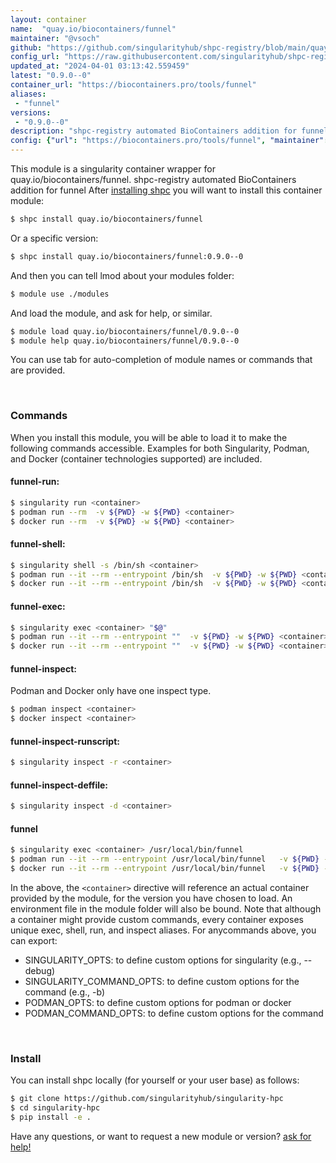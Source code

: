 ```yaml
---
layout: container
name:  "quay.io/biocontainers/funnel"
maintainer: "@vsoch"
github: "https://github.com/singularityhub/shpc-registry/blob/main/quay.io/biocontainers/funnel/container.yaml"
config_url: "https://raw.githubusercontent.com/singularityhub/shpc-registry/main/quay.io/biocontainers/funnel/container.yaml"
updated_at: "2024-04-01 03:13:42.559459"
latest: "0.9.0--0"
container_url: "https://biocontainers.pro/tools/funnel"
aliases:
 - "funnel"
versions:
 - "0.9.0--0"
description: "shpc-registry automated BioContainers addition for funnel"
config: {"url": "https://biocontainers.pro/tools/funnel", "maintainer": "@vsoch", "description": "shpc-registry automated BioContainers addition for funnel", "latest": {"0.9.0--0": "sha256:2223e578f813e945f3c488f0fb36c938e7c05fbfea763a185aabfeba2521e4c1"}, "tags": {"0.9.0--0": "sha256:2223e578f813e945f3c488f0fb36c938e7c05fbfea763a185aabfeba2521e4c1"}, "docker": "quay.io/biocontainers/funnel", "aliases": {"funnel": "/usr/local/bin/funnel"}}
---
```


This module is a singularity container wrapper for quay.io/biocontainers/funnel.
shpc-registry automated BioContainers addition for funnel
After [installing shpc](#install) you will want to install this container module:


```bash
$ shpc install quay.io/biocontainers/funnel
```

Or a specific version:

```bash
$ shpc install quay.io/biocontainers/funnel:0.9.0--0
```

And then you can tell lmod about your modules folder:

```bash
$ module use ./modules
```

And load the module, and ask for help, or similar.

```bash
$ module load quay.io/biocontainers/funnel/0.9.0--0
$ module help quay.io/biocontainers/funnel/0.9.0--0
```

You can use tab for auto-completion of module names or commands that are provided.

<br>

### Commands

When you install this module, you will be able to load it to make the following commands accessible.
Examples for both Singularity, Podman, and Docker (container technologies supported) are included.

#### funnel-run:

```bash
$ singularity run <container>
$ podman run --rm  -v ${PWD} -w ${PWD} <container>
$ docker run --rm  -v ${PWD} -w ${PWD} <container>
```

#### funnel-shell:

```bash
$ singularity shell -s /bin/sh <container>
$ podman run --it --rm --entrypoint /bin/sh  -v ${PWD} -w ${PWD} <container>
$ docker run --it --rm --entrypoint /bin/sh  -v ${PWD} -w ${PWD} <container>
```

#### funnel-exec:

```bash
$ singularity exec <container> "$@"
$ podman run --it --rm --entrypoint ""  -v ${PWD} -w ${PWD} <container> "$@"
$ docker run --it --rm --entrypoint ""  -v ${PWD} -w ${PWD} <container> "$@"
```

#### funnel-inspect:

Podman and Docker only have one inspect type.

```bash
$ podman inspect <container>
$ docker inspect <container>
```

#### funnel-inspect-runscript:

```bash
$ singularity inspect -r <container>
```

#### funnel-inspect-deffile:

```bash
$ singularity inspect -d <container>
```


#### funnel

```bash
$ singularity exec <container> /usr/local/bin/funnel
$ podman run --it --rm --entrypoint /usr/local/bin/funnel   -v ${PWD} -w ${PWD} <container> -c " $@"
$ docker run --it --rm --entrypoint /usr/local/bin/funnel   -v ${PWD} -w ${PWD} <container> -c " $@"
```



In the above, the `<container>` directive will reference an actual container provided
by the module, for the version you have chosen to load. An environment file in the
module folder will also be bound. Note that although a container
might provide custom commands, every container exposes unique exec, shell, run, and
inspect aliases. For anycommands above, you can export:

 - SINGULARITY_OPTS: to define custom options for singularity (e.g., --debug)
 - SINGULARITY_COMMAND_OPTS: to define custom options for the command (e.g., -b)
 - PODMAN_OPTS: to define custom options for podman or docker
 - PODMAN_COMMAND_OPTS: to define custom options for the command

<br>

### Install

You can install shpc locally (for yourself or your user base) as follows:

```bash
$ git clone https://github.com/singularityhub/singularity-hpc
$ cd singularity-hpc
$ pip install -e .
```

Have any questions, or want to request a new module or version? [ask for help!](https://github.com/singularityhub/singularity-hpc/issues)